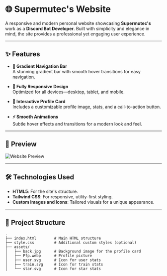 # **🌐 Supermutec's Website**

A responsive and modern personal website showcasing **Supermutec's** work as a **Discord Bot Developer**. Built with simplicity and elegance in mind, the site provides a professional yet engaging user experience.

---

## **✨ Features**

- **🌈 Gradient Navigation Bar**  
  A stunning gradient bar with smooth hover transitions for easy navigation.

- **📱 Fully Responsive Design**  
  Optimized for all devices—desktop, tablet, and mobile.

- **🎨 Interactive Profile Card**  
  Includes a customizable profile image, stats, and a call-to-action button.

- **⚡ Smooth Animations**  
  Subtle hover effects and transitions for a modern look and feel.

---

## **📸 Preview**

![Website Preview](back.jpg)

---

## **🛠️ Technologies Used**

- **HTML5**: For the site's structure.  
- **Tailwind CSS**: For responsive, utility-first styling.  
- **Custom Images and Icons**: Tailored visuals for a unique appearance.

---

## **📂 Project Structure**

```plaintext
.
├── index.html        # Main HTML structure
├── style.css         # Additional custom styles (optional)
├── assets/
│   ├── back.jpg      # Background image for the profile card
│   ├── Pfp.webp      # Profile picture
│   ├── user.svg      # Icon for user stats
│   ├── train.svg     # Icon for train stats
│   └── star.svg      # Icon for star stats
